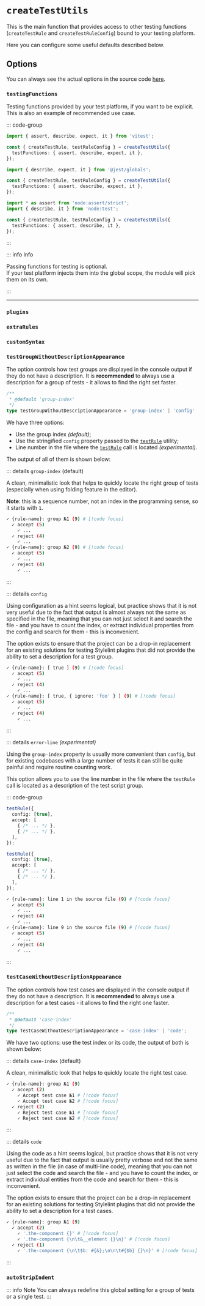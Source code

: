 # `createTestUtils`

This is the main function that provides access to other testing functions
(`createTestRule` and `createTestRuleConfig`) bound to your testing platform.

Here you can configure some useful defaults described below.

## Options

You can always see the actual options in the source code
[here](https://github.com/morevm/stylelint-testing-library/src/types/create-test-utils-schema.ts).

### `testingFunctions`

Testing functions provided by your test platform, if you want to be explicit. \
This is also an example of recommended use case.

::: code-group

```ts [vitest]
import { assert, describe, expect, it } from 'vitest';

const { createTestRule, testRuleConfig } = createTestUtils({
  testFunctions: { assert, describe, expect, it },
});
```

```ts [jest]
import { describe, expect, it } from '@jest/globals';

const { createTestRule, testRuleConfig } = createTestUtils({
  testFunctions: { assert, describe, expect, it },
});
```

```ts [node:test]
import * as assert from 'node:assert/strict';
import { describe, it } from 'node:test';

const { createTestRule, testRuleConfig } = createTestUtils({
  testFunctions: { assert, describe, it },
});
```

:::

::: info Info

Passing functions for testing is optional. \
If your test platform injects them into the global scope, the module will pick them on its own.

:::

---


### `plugins`

<!-- @include: @/_parts/properties/plugins.md -->

### `extraRules`

<!-- @include: @/_parts/properties/extra-rules.md -->

### `customSyntax`

<!-- @include: @/_parts/properties/custom-syntax.md -->

### `testGroupWithoutDescriptionAppearance`

The option controls how test groups are displayed in the console output if they do not have a description.
It is **recommended** to always use a description for a group of tests - it allows to find the right set faster.

```ts
/**
 * @default 'group-index'
 */
type testGroupWithoutDescriptionAppearance = 'group-index' | 'config' | 'line-in-file';
```

We have three options:

* Use the group index *(default)*;
* Use the stringified `config` property passed to the [`testRule`](/api/test-rule) utility;
* Line number in the file where the [`testRule`](/api/test-rule) call is located *(experimental)*.

The output of all of them is shown below:

::: details `group-index` (default)

A clean, minimalistic look that helps to quickly locate the right group of tests
(especially when using folding feature in the editor).

**Note**: this is a sequence number, not an index in the programming sense, so it starts with `1`.

```bash
✓ {rule-name}: group №1 (9) # [!code focus]
  ✓ accept (5)
    ✓ ...
  ✓ reject (4)
    ✓ ...
✓ {rule-name}: group №2 (9) # [!code focus]
  ✓ accept (5)
    ✓ ...
  ✓ reject (4)
    ✓ ...
```

:::

::: details `config`

Using configuration as a hint seems logical, but practice shows that it is not very useful due to the fact that output is
almost always not the same as specified in the file, meaning that you can not just select it and search the file -
and you have to count the index, or extract individual properties from the config and search for them - this is inconvenient.

The option exists to ensure that the project can be a drop-in replacement
for an existing solutions for testing Stylelint plugins that did not provide
the ability to set a description for a test group.

```bash
✓ {rule-name}: [ true ] (9) # [!code focus]
  ✓ accept (5)
    ✓ ...
  ✓ reject (4)
    ✓ ...
✓ {rule-name}: [ true, { ignore: 'foo' } ] (9) # [!code focus]
  ✓ accept (5)
    ✓ ...
  ✓ reject (4)
    ✓ ...
```

:::


::: details `error-line` *(experimental)*

Using the `group-index` property is usually more convenient than `config`,
but for existing codebases with a large number of tests it can still be quite painful
and require routine counting work.

This option allows you to use the line number in the file where
the `testRule` call is located as a description of the test script group.

::: code-group

```ts [Test file contents]
testRule({
  config: [true],
  accept: [
    { /* ... */ },
    { /* ... */ },
  ],
});

testRule({
  config: [true],
  accept: [
    { /* ... */ },
    { /* ... */ },
  ],
});
```

```bash [Console output]
✓ {rule-name}: line 1 in the source file (9) # [!code focus]
  ✓ accept (5)
    ✓ ...
  ✓ reject (4)
    ✓ ...
✓ {rule-name}: line 9 in the source file (9) # [!code focus]
  ✓ accept (5)
    ✓ ...
  ✓ reject (4)
    ✓ ...
```

:::

### `testCaseWithoutDescriptionAppearance`

The option controls how test cases are displayed in the console output if they do not have a description.
It is **recommended** to always use a description for a test cases - it allows to find the right one faster.

```ts
/**
 * @default 'case-index'
 */
type TestCaseWithoutDescriptionAppearance = 'case-index' | 'code';
```

We have two options: use the test index or its code, the output of both is shown below:

::: details `case-index` (default)

A clean, minimalistic look that helps to quickly locate the right test case.

```bash
✓ {rule-name}: group №1 (9)
  ✓ accept (2)
    ✓ Accept test case №1 # [!code focus]
    ✓ Accept test case №2 # [!code focus]
  ✓ reject (2)
    ✓ Reject test case №1 # [!code focus]
    ✓ Reject test case №2 # [!code focus]
```

:::

::: details `code`

Using the code as a hint seems logical, but practice shows that it is not very useful due to the fact that output is
usually pretty verbose and not the same as written in the file (in case of multi-line code),
meaning that you can not just select the code and search the file - and you have to count the index,
or extract individual entities from the code and search for them - this is inconvenient.

The option exists to ensure that the project can be a drop-in replacement
for an existing solutions for testing Stylelint plugins that did not provide
the ability to set a description for a test cases.

```bash
✓ {rule-name}: group №1 (9)
  ✓ accept (2)
    ✓ '.the-component {}' # [!code focus]
    ✓ '.the-component {\n\t&__element {}\n}' # [!code focus]
  ✓ reject (1)
    ✓ '.the-component {\n\t$b: #{&};\n\n\t#{$b} {}\n}' # [!code focus]
```

:::

### `autoStripIndent`

<!-- @include: @/_parts/properties/auto-strip-indent.md -->

::: info Note
You can always redefine this global setting for a group of tests or a single test.
:::
